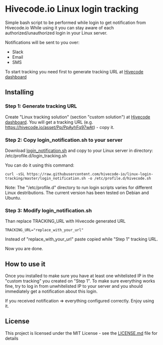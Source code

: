 # Hivecode.io Linux login tracking

Simple bash script to be performed while login to get notification from Hivecode.io
While using it you can stay aware of each authorized/unauthorized login in your Linux server.

Notifications will be sent to you over:
* Slack
* Email
* SMS

To start tracking you need first to generate tracking URL at [Hivecode dashboard](https://hivecode.io/app/dashboard)

## Installing

### Step 1: Generate tracking URL

Create "Linux tracking solution" (section "custom solution") at [Hivecode dashboard](https://hivecode.io/app/dashboard). 
You will get a tracking URL (e.g. https://hivecode.io/asset/Pp/PpAyhFq97wAt) - copy it.

### Step 2: Copy login_notification.sh to your server

Download [login_notification.sh](login_notification.sh) and copy to your Linux server in directory: /etc/profile.d/login_tracking.sh

You can do it using this command:

```
curl -sSL https://raw.githubusercontent.com/hivecode-io/linux-login-tracking/master/login_notification.sh -o /etc/profile.d/hivecode.sh
```

Note: The "/etc/profile.d" directory to run login scripts varies for different Linux destributions. 
The current version has been tested on Debian and Ubuntu.

### Step 3: Modify login_notification.sh

Than replace TRACKING_URL with Hivecode generated URL

```
TRACKING_URL="replace_with_your_url"
```

Instead of "replace_with_your_url" paste copied while "Step 1" tracking URL.

Now you are done.

## How to use it

Once you installed to make sure you have at least one whitelisted IP in the "custom tracking" you created on "Step 1".
To make sure everything works fine, try to log in from unwhitelisted IP to your server and you should immediately get a notification about this login.

If you received notification => everything configured correctly. Enjoy using it.

## License

This project is licensed under the MIT License - see the [LICENSE.md](LICENSE) file for details